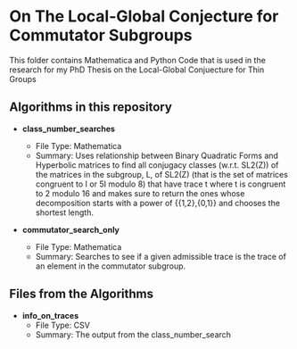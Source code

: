 # On The Local-Global Conjecture for Commutator Subgroups
This folder contains Mathematica and Python Code that is used in the research for my PhD Thesis on the Local-Global Conjuecture for Thin Groups

## Algorithms in this repository
* **class_number_searches**
  - File Type: Mathematica
  - Summary: Uses relationship between Binary Quadratic Forms and Hyperbolic matrices to find all conjugacy classes (w.r.t. SL2(Z)) of the matrices in the subgroup, L, of SL2(Z) (that is the set of matrices congruent to I or 5I modulo 8) that have trace t where t is congruent to 2 modulo 16 and makes sure to return the ones whose decomposition starts with a power of {{1,2},{0,1}} and chooses the shortest length.
  
* **commutator_search_only**
  - File Type: Mathematica
  - Summary: Searches to see if a given admissible trace is the trace of an element in the commutator subgroup.
 
 
## Files from the Algorithms
* **info_on_traces**
  - File Type: CSV
  - Summary: The output from the class_number_search
